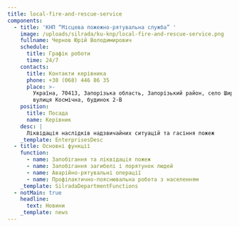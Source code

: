 ```yaml
---
title: local-fire-and-rescue-service
components:
  - title: 'КНП “Місцева пожежно-рятувальна служба” '
    image: /uploads/silrada/ku-knp/local-fire-and-rescue-service.png
    fullname: Чернов Юрій Володимирович
    schedule:
      title: Графік роботи
      time: 24/7
    contacts:
      title: Контакти керівника
      phone: +38 (068) 446 86 35
      place: >-
        Україна, 70413, Запорізька область, Запорізький район, село Широке,
        вулиця Космічна, будинок 2-В
    position:
      title: Посада
      name: Керівник
    desc: |
      Ліквідація наслідків надзвичайних ситуацій та гасіння пожеж
    _template: EnterprisesDesc
  - title: Основні функції
    function:
      - name: Запобігання та ліквідація пожеж
      - name: Запобігання загибелі і порятунок людей
      - name: Аварійно-рятувальні операції
      - name: Профілактично-пояснювальна робота з населенням
    _template: SilradaDepartmentFunctions
  - notMain: true
    headline:
      text: Новини
    _template: news
---
```


